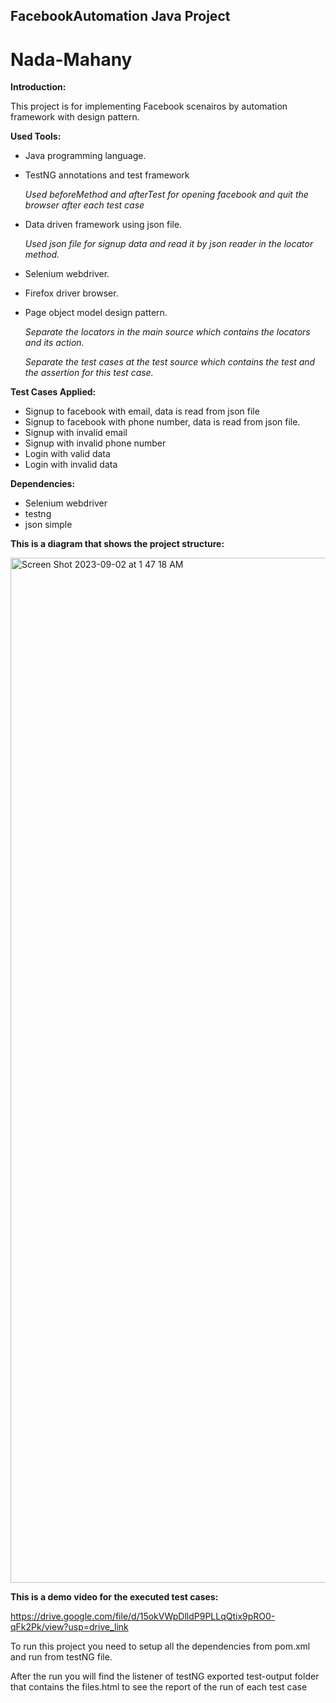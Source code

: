 ## FacebookAutomation Java Project
# Nada-Mahany
**Introduction:**

This project is for implementing Facebook scenairos by automation framework with design pattern.

**Used Tools:**

- Java programming language.
- TestNG annotations and test framework
  
  _Used beforeMethod and afterTest for opening facebook and quit the browser after each test case_
- Data driven framework using json file.
  
  _Used json file for signup data and read it by json reader in the locator method._
- Selenium webdriver.
- Firefox driver browser.
- Page object model design pattern.
  
  _Separate the locators in the main source which contains the locators and its action._
  
  _Separate the test cases at the test source which contains the test and the assertion for this test case._

**Test Cases Applied:**

- Signup to facebook with email, data is read from json file
- Signup to facebook with phone number, data is read from json file.
- Signup with invalid email 
- Signup with invalid phone number 
- Login with valid data 
- Login with invalid data

**Dependencies:**

- Selenium webdriver
- testng 
- json simple
  
**This is a diagram that shows the project structure:**

<img width="1640" alt="Screen Shot 2023-09-02 at 1 47 18 AM" src="https://github.com/Nada-Mhany/Nada-Mahany/assets/85070356/95ca1819-fa00-4a81-a3cd-440cab39aa03">

**This is a demo video for the executed test cases:**

https://drive.google.com/file/d/15okVWpDlldP9PLLqQtix9pRO0-qFk2Pk/view?usp=drive_link

To run this project you need to setup all the dependencies from pom.xml and run from testNG file.

After the run you will find the listener of testNG exported test-output folder that contains the files.html to see the report of the run of each test case
